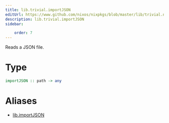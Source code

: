 ```yaml
---
title: lib.trivial.importJSON
editUrl: https://www.github.com/nixos/nixpkgs/blob/master/lib/trivial.nix#L425C16
description: lib.trivial.importJSON
sidebar:

    order: 7
---
```


Reads a JSON file.

# Type

```haskell
importJSON :: path -> any
```


# Aliases

- [lib.importJSON](./reference/lib/lib-importJSON)


